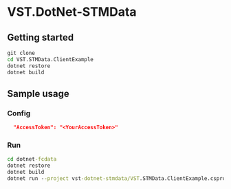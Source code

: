 # VST.DotNet-STMData
## Getting started
```cmd
git clone
cd VST.STMData.ClientExample
dotnet restore
dotnet build
```
## Sample usage
### Config
```json
  "AccessToken": "<YourAccessToken>"
```
### Run
```cmd
cd dotnet-fcdata
dotnet restore
dotnet build
dotnet run --project vst-dotnet-stmdata/VST.STMData.ClientExample.csproj
```
